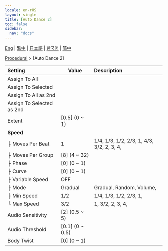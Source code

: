 ```yaml
---
locale: en-rUS
layout: single
title: [Auto Dance 2]
toc: false
sidebar:
  nav: "docs"
---
```

[Eng](/dancexr/menu/2025.4/motion/auto_dance_2) | [繁中](/tw/dancexr/menu/2025.4/motion/auto_dance_2) | [日本語](/jp/dancexr/menu/2025.4/motion/auto_dance_2) | [한국어](/kr/dancexr/menu/2025.4/motion/auto_dance_2) | [简中](/zh/dancexr/menu/2025.4/motion/auto_dance_2)

[Procedural](../menu#Procedural) > [Auto Dance 2]



| Setting | Value | Description |
| :--- | --- | :--- |
| Assign To All || 
| Assign To Selected || 
| Assign To All as 2nd || 
| Assign To Selected as 2nd || 
| Extent | [0.5] (0 ~ 1) | 
| **Speed** | | 
| ├&nbsp;Moves Per Beat | 1 | 1/4, 1/3, 1/2, 2/3, 1, 4/3, 3/2, 2, 3, 4, 
| ├&nbsp;Moves Per Group | [8] (4 ~ 32) | 
| ├&nbsp;Phase | [0] (0 ~ 1) | 
| ├&nbsp;Curve | [0] (0 ~ 1) | 
| ├&nbsp;Variable Speed | OFF | 
| ├&nbsp;Mode | Gradual | Gradual, Random, Volume, 
| ├&nbsp;Min Speed | 1/2 | 1/4, 1/3, 1/2, 2/3, 1, 
| └&nbsp;Max Speed | 3/2 | 1, 3/2, 2, 3, 4, 
| Audio Sensitivity | [2] (0.5 ~ 5) | 
| Audio Threshold | [0.1] (0 ~ 0.5) | 
| Body Twist | [0] (0 ~ 1) | 
